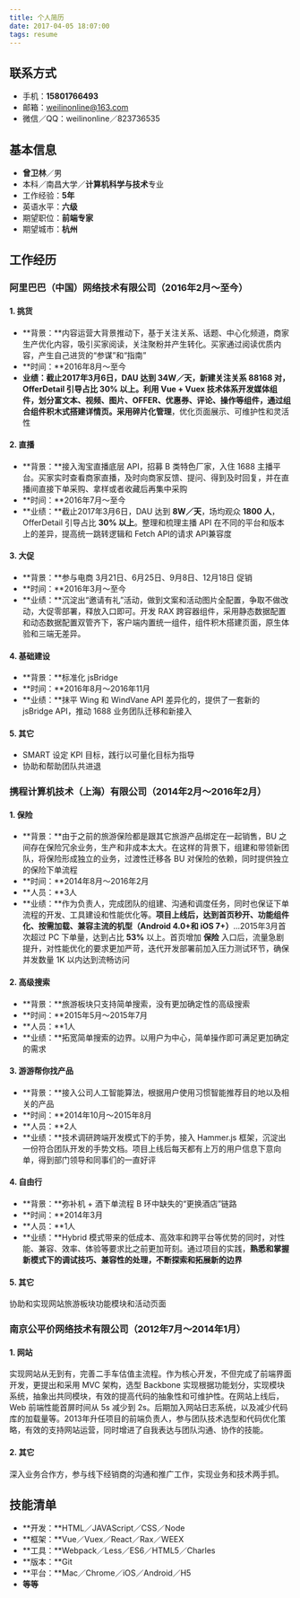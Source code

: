 ```yaml
---
title: 个人简历
date: 2017-04-05 18:07:00
tags: resume
---
```


## 联系方式
* 手机：**15801766493**
* 邮箱：weilinonline@163.com
* 微信／QQ：weilinonline／823736535

## 基本信息
* **曾卫林**／男
* 本科／南昌大学／**计算机科学与技术**专业
* 工作经验：**5年**
* 英语水平：**六级**
* 期望职位：**前端专家**
* 期望城市：**杭州**

## 工作经历
### 阿里巴巴（中国）网络技术有限公司（2016年2月～至今）
#### 1. 挑货
* **背景：**内容运营大背景推动下，基于关注关系、话题、中心化频道，商家生产优化内容，吸引买家阅读，关注聚粉并产生转化。买家通过阅读优质内容，产生自己进货的“参谋”和“指南”
* **时间：**2016年8月～至今
* **业绩：**截止2017年3月6日，DAU 达到 **34W／天**，新建关注关系 **88168 对**，OfferDetail 引导占比 **30% 以上**。利用 Vue + Vuex 技术体系开发媒体组件，划分富文本、视频、图片、OFFER、优惠券、评论、操作等组件，**通过组合组件积木式搭建详情页**。采用**碎片化管理**，优化页面展示、可维护性和灵活性

#### 2. 直播
* **背景：**接入淘宝直播底层 API，招募 B 类特色厂家，入住 1688 主播平台。买家实时查看商家直播，及时向商家反馈、提问、得到及时回复，并在直播间直接下单采购、拿样或者收藏后再集中采购
* **时间：**2016年7月～至今
* **业绩：**截止2017年3月6日，DAU 达到 **8W／天**，场均观众 **1800 人**，OfferDetail 引导占比 **30% 以上**。整理和梳理主播 API 在不同的平台和版本上的差异，提高统一跳转逻辑和 Fetch API的请求 API兼容度

#### 3. 大促
* **背景：**参与电商 3月21日、6月25日、9月8日、12月18日 促销
* **时间：**2016年3月～至今
* **业绩：**沉淀出“邀请有礼”活动，做到文案和活动图片全配置，争取不做改动，大促零部署，释放入口即可。开发 RAX 跨容器组件，采用静态数据配置和动态数据配置双管齐下，客户端内置统一组件，组件积木搭建页面，原生体验和三端无差异。

#### 4. 基础建设
* **背景：**标准化 jsBridge
* **时间：**2016年8月～2016年11月
* **业绩：**抹平 Wing 和 WindVane API 差异化的，提供了一套新的 jsBridge API，推动 1688 业务团队迁移和新接入

#### 5. 其它
* SMART 设定 KPI 目标，践行以可量化目标为指导
* 协助和帮助团队共进退

### 携程计算机技术（上海）有限公司（2014年2月～2016年2月）
#### 1. 保险
* **背景：**由于之前的旅游保险都是跟其它旅游产品绑定在一起销售，BU 之间存在保险冗余业务，生产和非成本太大。在这样的背景下，组建和带领新团队，将保险形成独立的业务，过渡性迁移各 BU 对保险的依赖，同时提供独立的保险下单流程
* **时间：**2014年8月～2016年2月
* **人员：**3人
* **业绩：**作为负责人，完成团队的组建、沟通和调度任务，同时也保证下单流程的开发、工具建设和性能优化等。**项目上线后，达到首页秒开、功能组件化、按需加载、兼容主流的机型（Android 4.0+和 iOS 7+）**...2015年3月首次超过 PC 下单量，达到占比 **53%** 以上。首页增加 **保险** 入口后，流量急剧提升，对性能优化的要求更加严苛，迭代开发部署前加入压力测试环节，确保并发数量 1K 以内达到流畅访问

#### 2. 高级搜索
* **背景：**旅游板块只支持简单搜索，没有更加确定性的高级搜索
* **时间：**2015年5月～2015年7月
* **人员：**1人
* **业绩：**拓宽简单搜索的边界。以用户为中心，简单操作即可满足更加确定的需求

#### 3. 游游帮你找产品
* **背景：**接入公司人工智能算法，根据用户使用习惯智能推荐目的地以及相关的产品
* **时间：**2014年10月～2015年8月
* **人员：**2人
* **业绩：**技术调研跨端开发模式下的手势，接入 Hammer.js 框架，沉淀出一份符合团队开发的手势文档。项目上线后每天都有上万的用户信息下意向单，得到部门领导和同事们的一直好评

#### 4. 自由行
* **背景：**弥补机 + 酒下单流程 B 环中缺失的“更换酒店”链路
* **时间：**2014年3月
* **人员：**1人
* **业绩：**Hybrid 模式带来的低成本、高效率和跨平台等优势的同时，对性能、兼容、效率、体验等要求比之前更加苛刻。通过项目的实践，**熟悉和掌握新模式下的调试技巧、兼容性的处理，不断探索和拓展新的边界**

#### 5. 其它
协助和实现网站旅游板块功能模块和活动页面

### 南京公平价网络技术有限公司（2012年7月～2014年1月）
#### 1. 网站
实现网站从无到有，完善二手车估值主流程。作为核心开发，不但完成了前端界面开发，更提出和采用 MVC 架构，选型 Backbone 实现根据功能划分，实现模块系统，抽象出共同模块，有效的提高代码的抽象性和可维护性。在网站上线后，Web 前端性能首屏时间从 5s 减少到 2s。后期加入网站日志系统，以及减少代码库的加载量等。2013年升任项目的前端负责人，参与团队技术选型和代码优化策略，有效的支持网站运营，同时增进了自我表达与团队沟通、协作的技能。

#### 2. 其它
深入业务合作方，参与线下经销商的沟通和推广工作，实现业务和技术两手抓。

## 技能清单
* **开发：**HTML／JAVAScript／CSS／Node
* **框架：**Vue／Vuex／React／Rax／WEEX
* **工具：**Webpack／Less／ES6／HTML5／Charles
* **版本：**Git
* **平台：**Mac／Chrome／iOS／Android／H5
* **等等**

